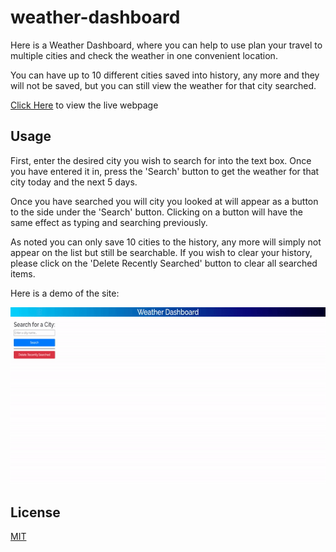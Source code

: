 # weather-dashboard

Here is a Weather Dashboard, where you can help to use plan your travel to multiple cities and check the weather in one convenient location.

You can have up to 10 different cities saved into history, any more and they will not be saved, but you can still view the weather for that city searched.

[Click Here](https://CinosMagician.github.io/weather-dashboard) to view the live webpage

## Usage

First, enter the desired city you wish to search for into the text box. Once you have entered it in, press the 'Search' button to get the weather for that city today and the next 5 days.

Once you have searched you will city you looked at will appear as a button to the side under the 'Search' button. Clicking on a button will have the same effect as typing and searching previously.

As noted you can only save 10 cities to the history, any more will simply not appear on the list but still be searchable. If you wish to clear your history, please click on the 'Delete Recently Searched' button to clear all searched items.

Here is a demo of the site:

<img src="assets/images/sitedemo.gif" alt="Site demo">

## License

[MIT](https://choosealicense.com/licenses/mit/)
